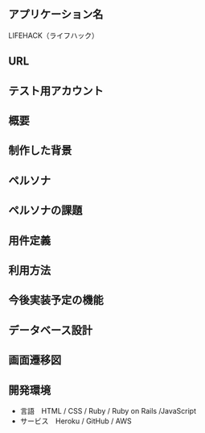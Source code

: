 ## アプリケーション名
LIFEHACK（ライフハック）
## URL
## テスト用アカウント
## 概要
## 制作した背景
## ペルソナ
## ペルソナの課題
## 用件定義
## 利用方法
## 今後実装予定の機能
## データベース設計
## 画面遷移図
## 開発環境
- 言語　HTML / CSS / Ruby / Ruby on Rails /JavaScript
- サービス　Heroku / GitHub / AWS
